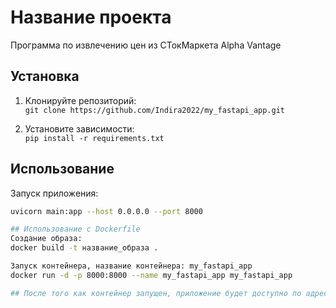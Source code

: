# Название проекта
Программа по извлечению цен из СТокМаркета Alpha Vantage

## Установка

1. Клонируйте репозиторий:  
   `git clone https://github.com/Indira2022/my_fastapi_app.git`

2. Установите зависимости:  
   `pip install -r requirements.txt`

## Использование

Запуск приложения:
```bash
uvicorn main:app --host 0.0.0.0 --port 8000

## Использование c Dockerfile 
Создание образа:
docker build -t название_образа .

Запуск контейнера, название контейнера: my_fastapi_app
docker run -d -p 8000:8000 --name my_fastapi_app my_fastapi_app

## После того как контейнер запущен, приложение будет доступно по адресу http://localhost:8000.

